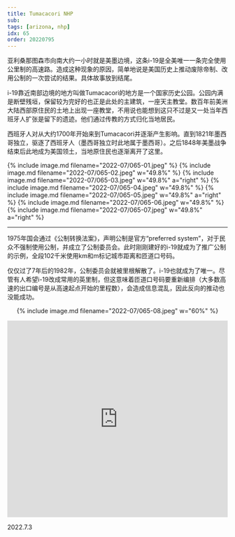 ```yaml
---
title: Tumacacori NHP
sub: 
tags: [arizona, nhp]
idx: 65
order: 20220795
---
```


亚利桑那图森市向南大约一小时就是美墨边境，这条i-19是全美唯一一条完全使用公里制的高速路。造成这种现象的原因，简单地说是美国历史上推动废除帝制、改用公制的一次尝试的结果。具体故事放到结尾。

i-19靠近南部边境的地方叫做Tumacacori的地方是一个国家历史公园。公园内满是断壁残垣，保留较为完好的也正是此处的主建筑，一座天主教堂。数百年前美洲大陆西部原住民的土地上出现一座教堂，不用说也能想到这只不过是又一处当年西班牙人扩张是留下的遗迹。他们通过传教的方式归化当地居民。

西班牙人对从大约1700年开始来到Tumacacori并逐渐产生影响。直到1821年墨西哥独立，驱逐了西班牙人（墨西哥独立时此地属于墨西哥）。之后1848年美墨战争结束后此地成为美国领土，当地原住民也逐渐离开了这里。

{% include image.md filename="2022-07/065-01.jpeg" %}
{% include image.md filename="2022-07/065-02.jpeg" w="49.8%" %}
{% include image.md filename="2022-07/065-03.jpeg" w="49.8%" a="right" %}
{% include image.md filename="2022-07/065-04.jpeg" w="49.8%" %}
{% include image.md filename="2022-07/065-05.jpeg" w="49.8%" a="right" %}
{% include image.md filename="2022-07/065-06.jpeg" w="49.8%" %}
{% include image.md filename="2022-07/065-07.jpeg" w="49.8%" a="right" %}

---

1975年国会通过《公制转换法案》，声明公制是官方“preferred system”，对于民众不强制使用公制，并成立了公制委员会。此时刚刚建好的i-19就成为了推广公制的示例，全段102千米使用km和m标记城市距离和匝道口号码。

仅仅过了7年后的1982年，公制委员会就被里根解散了。i-19也就成为了唯一。尽管有人希望i-19改成常用的英里制，但这意味着匝道口号码要重新编排（大多数高速的出口编号是从高速起点开始的里程数），会造成信息混乱，因此反向的推动也没能成功。

<p style="text-align: center">
{% include image.md filename="2022-07/065-08.jpeg" w="60%" %}
</p>

<iframe src="https://www.google.com/maps/embed?pb=!1m14!1m8!1m3!1d1740405.385005182!2d-111.0504428!3d31.5727602!3m2!1i1024!2i768!4f13.1!3m3!1m2!1s0x86d6a0d75a4fc273%3A0x35bbc54325dc5d4d!2sTumacacori%20National%20Historical%20Park!5e0!3m2!1sen!2sus!4v1662832682017!5m2!1sen!2sus" width="100%" height="450" style="border:0;" allowfullscreen="" loading="lazy" referrerpolicy="no-referrer-when-downgrade"></iframe>

2022.7.3
